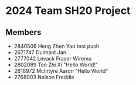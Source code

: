 # 2024 Team SH20 Project

## Members

- 2840506 Heng Zhen Yao test push
- 2671747 Dulmant Jan
- 2777042 Levack Fraser Wiremu
- 2802089 Tee Zhi Xi "Hello World!"
- 2618972 McIntyre Aaron "Hello World"
- 2768903 Nelson Freddie

